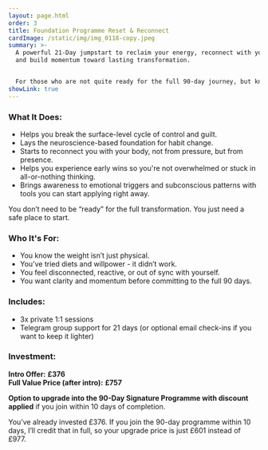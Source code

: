 ```yaml
---
layout: page.html
order: 3
title: Foundation Programme Reset & Reconnect
cardImage: /static/img/img_0118-copy.jpeg
summary: >-
  A powerful 21-Day jumpstart to reclaim your energy, reconnect with your body,
  and build momentum toward lasting transformation.


  For those who are not quite ready for the full 90-day journey, but know something needs to shift.
showLink: true
---
```

### What It Does:

* Helps you break the surface-level cycle of control and guilt.
* Lays the neuroscience-based foundation for habit change.
* Starts to reconnect you with your body, not from pressure, but from presence.
* Helps you experience early wins so you're not overwhelmed or stuck in all-or-nothing thinking.
* Brings awareness to emotional triggers and subconscious patterns with tools you can start applying right away.

You don’t need to be “ready” for the full transformation. You just need a safe place to start.

### Who It's For:

* You know the weight isn’t just physical.
* You’ve tried diets and willpower - it didn’t work.
* You feel disconnected, reactive, or out of sync with yourself.
* You want clarity and momentum before committing to the full 90 days.

### Includes:

* 3x private 1:1 sessions
* Telegram group support for 21 days (or optional email check-ins if you want to keep it lighter)

### Investment:

**Intro Offer:** **£376**
\
**Full Value Price (after intro):** **£757**

**Option to upgrade into the 90-Day Signature Programme with discount applied** if you join within 10 days of completion.

You’ve already invested £376. If you join the 90-day programme within 10 days, I’ll credit that in full, so your upgrade price is just £601 instead of £977.
